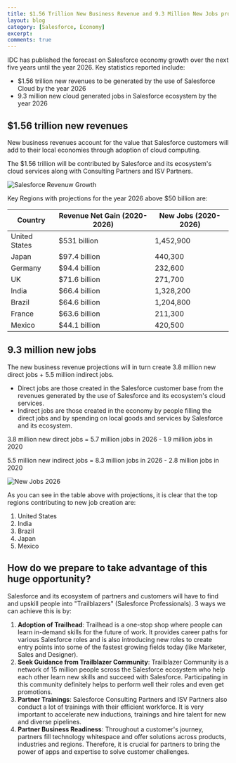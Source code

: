 ```yaml
---
title: $1.56 Trillion New Business Revenue and 9.3 Million New Jobs projected by the year 2026 in Salesforce Economy
layout: blog
category: [Salesforce, Economy]
excerpt: 
comments: true
---
```


IDC has published the forecast on Salesforce economy growth over the next five years until the year 2026. Key statistics reported include:

- $1.56 trillion new revenues to be generated by the use of Salesforce Cloud by the year 2026
- 9.3 million new cloud generated jobs in Salesforce ecosystem by the year 2026

## $1.56 trillion new revenues
New business revenues account for the value that Salesforce customers will add to their local economies through adoption of cloud computing.

The $1.56 trillion will be contributed by Salesforce and its ecosystem's cloud services along with Consulting Partners and ISV Partners.

![Salesforce Revenuw Growth](https://abhisheksubbusite.s3.ap-southeast-1.amazonaws.com/images/sf-revenue-growth-2026.png)

Key Regions with projections for the year 2026 above $50 billion are:

|Country      |Revenue Net Gain (2020-2026)|New Jobs (2020-2026)|
|-------------|----------------------------|--------------------|
|United States|$531 billion                |1,452,900           |
|Japan        |$97.4 billion               |440,300             |
|Germany      |$94.4 billion               |232,600             |
|UK           |$71.6 billion               |271,700             |
|India        |$66.4 billion               |1,328,200           |
|Brazil       |$64.6 billion               |1,204,800           |
|France       |$63.6 billion               |211,300             |
|Mexico       |$44.1 billion               |420,500             |

## 9.3 million new jobs
The new business revenue projections will in turn create 3.8 million new direct jobs + 5.5 million indirect jobs.

- Direct jobs are those created in the Salesforce customer base from the revenues generated by the use of Salesforce and its ecosystem's cloud services.
- Indirect jobs are those created in the economy by people filling the direct jobs and by spending on local goods and services by Salesforce and its ecosystem.

3.8 million new direct jobs = 5.7 million jobs in 2026 - 1.9 million jobs in 2020

5.5 million new indirect jobs = 8.3 million jobs in 2026 - 2.8 million jobs in 2020

![New Jobs 2026](https://abhisheksubbusite.s3.ap-southeast-1.amazonaws.com/images/new-jobs-2026.png)

As you can see in the table above with projections, it is clear that the top regions contributing to new job creation are:
1. United States
2. India
3. Brazil
4. Japan
5. Mexico

## How do we prepare to take advantage of this huge opportunity?
Salesforce and its ecosystem of partners and customers will have to find and upskill people into "Trailblazers" (Salesforce Professionals).
3 ways we can achieve this is by:

1. **Adoption of Trailhead**: Trailhead is a one-stop shop where people can learn in-demand skills for the future of work. It provides career paths for various Salesforce roles and is also introducing new roles to create entry points into some of the fastest growing fields today (like Marketer, Sales and Designer).
2. **Seek Guidance from Trailblazer Community**: Trailblazer Community is a network of 15 million people scross the Salesforce ecosystem who help each other learn new skills and succeed with Salesforce. Participating in this community definitely helps to perform well their roles and even get promotions.
3. **Partner Trainings**: Salesforce Consulting Partners and ISV Partners also conduct a lot of trainings with their efficient workforce. It is very important to accelerate new inductions, trainings and hire talent for new and diverse pipelines.
4. **Partner Business Readiness**: Throughout a customer's journey, partners fill technology whitespace and offer solutions across products, industries and regions. Therefore, it is crucial for partners to bring the power of apps and expertise to solve customer challenges.